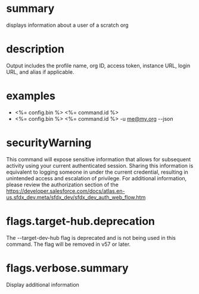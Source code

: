 # summary

displays information about a user of a scratch org

# description

Output includes the profile name, org ID, access token, instance URL, login URL, and alias if applicable.

# examples

- <%= config.bin %> <%= command.id %>
- <%= config.bin %> <%= command.id %> -u me@my.org --json

# securityWarning

This command will expose sensitive information that allows for subsequent activity using your current authenticated
session.
Sharing this information is equivalent to logging someone in under the current credential, resulting in unintended
access and escalation of privilege.
For additional information, please review the authorization section of
the https://developer.salesforce.com/docs/atlas.en-us.sfdx_dev.meta/sfdx_dev/sfdx_dev_auth_web_flow.htm

# flags.target-hub.deprecation

The --target-dev-hub flag is deprecated and is not being used in this command. The flag will be removed in v57 or later.

# flags.verbose.summary

Display additional information
